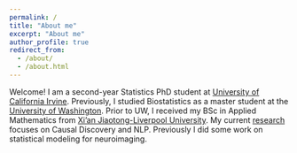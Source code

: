 ```yaml
---
permalink: /
title: "About me"
excerpt: "About me"
author_profile: true
redirect_from: 
  - /about/
  - /about.html
---
```


Welcome! I am a second-year Statistics PhD student at [University of California Irvine](https://www.stat.uci.edu). Previously, I studied Biostatistics as a master student at the [University of Washington](https://www.biostat.washington.edu). Prior to UW, I received my BSc in Applied Mathematics from [Xi’an Jiaotong-Liverpool University](https://www.xjtlu.edu.cn/en/). My current [research](research) focuses on Causal Discovery and NLP. Previously I did some work on statistical modeling for neuroimaging.